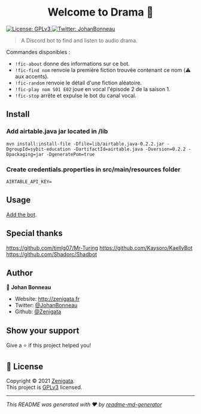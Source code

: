 <h1 align="center">Welcome to Drama 👋</h1>
<p>
  <a href="https://www.gnu.org/licenses/gpl-3.0.fr.html" target="_blank">
    <img alt="License: GPLv3" src="https://img.shields.io/badge/License-GPLv3-yellow.svg" />
  </a>
  <a href="https://twitter.com/JohanBonneau" target="_blank">
    <img alt="Twitter: JohanBonneau" src="https://img.shields.io/twitter/follow/JohanBonneau.svg?style=social" />
  </a>
</p>

> A Discord bot to find and listen to audio drama.

Commandes disponibles :
* `!fic-about` donne des informations sur ce bot.
* `!fic-find nom` renvoie la première fiction trouvée contenant ce nom (⚠️ aux accents).
* `!fic-random` renvoie le détail d'une fiction aléatoire.
* `!fic-play nom S01 E02` joue en vocal l'épisode 2 de la saison 1.
* `!fic-stop` arrête et expulse le bot du canal vocal.

## Install

### Add airtable.java jar located in /lib
    mvn install:install-file -Dfile=lib/airtable.java-0.2.2.jar -DgroupId=sybit-education -DartifactId=airtable.java -Dversion=0.2.2 -Dpackaging=jar -DgeneratePom=true

### Create credentials.properties in src/main/resources folder
    AIRTABLE_API_KEY=

## Usage

[Add the bot](https://discordapp.com/oauth2/authorize?client_id=811029116987768862&scope=bot).

## Special thanks

https://github.com/timlg07/Mr-Turing
https://github.com/Kaysoro/KaellyBot
https://github.com/Shadorc/Shadbot


## Author

👤 **Johan Bonneau**

* Website: http://zenigata.fr
* Twitter: [@JohanBonneau](https://twitter.com/JohanBonneau)
* Github: [@Zenigata](https://github.com/Zenigata)

## Show your support

Give a ⭐️ if this project helped you!

## 📝 License

Copyright © 2021 [Zenigata](https://github.com/Zenigata).<br />
This project is [GPLv3](https://www.gnu.org/licenses/gpl-3.0.fr.html) licensed.

***
_This README was generated with ❤️ by [readme-md-generator](https://github.com/kefranabg/readme-md-generator)_
